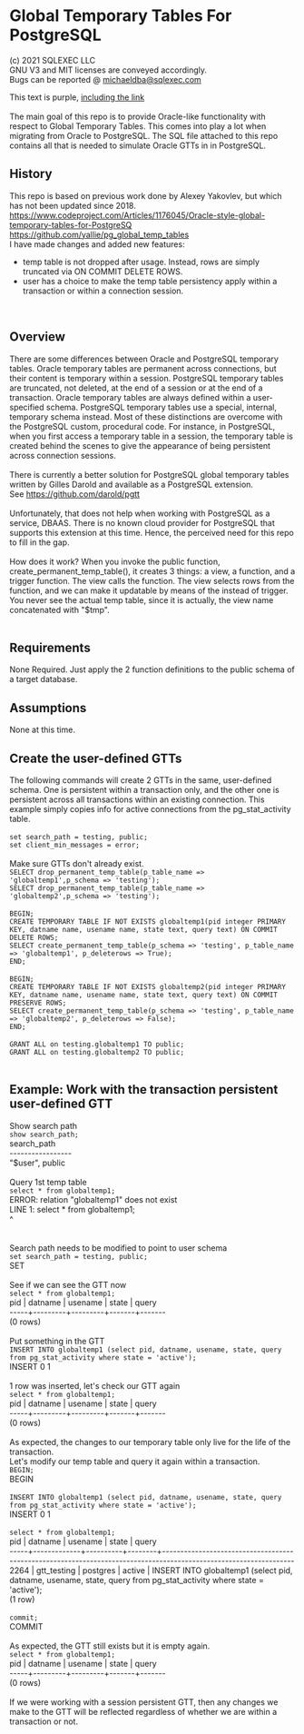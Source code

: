 # Global Temporary Tables For PostgreSQL

(c) 2021 SQLEXEC LLC
<br/>
GNU V3 and MIT licenses are conveyed accordingly.
<br/>
Bugs can be reported @ michaeldba@sqlexec.com
<br/>
<div class="text-purple">
  This text is purple, <a href="#" class="text-inherit">including the link</a>
</div>
<br/>
The main goal of this repo is to provide Oracle-like functionality with respect to Global Temporary Tables.  This comes into play a lot when migrating from Oracle to PostgreSQL.  The SQL file attached to this repo contains all that is needed to simulate Oracle GTTs in in PostgreSQL.  
<br/>

## History
This repo is based on previous work done by Alexey Yakovlev, but which has not been updated since 2018.
https://www.codeproject.com/Articles/1176045/Oracle-style-global-temporary-tables-for-PostgreSQ
https://github.com/yallie/pg_global_temp_tables
<br/>
I have made changes and added new features:
* temp table is not dropped after usage.  Instead, rows are simply truncated via ON COMMIT DELETE ROWS.
* user has a choice to make the temp table persistency apply within a transaction or within a connection session.
<br/>

## Overview
There are some differences between Oracle and PostgreSQL temporary tables. Oracle temporary tables are permanent across connections, but their content is temporary within a session. PostgreSQL temporary tables are truncated, not deleted, at the end of a session or at the end of a transaction. Oracle temporary tables are always defined within a user-specified schema. PostgreSQL temporary tables use a special, internal, temporary schema instead.  Most of these distinctions are overcome with the PostgreSQL custom, procedural code.  For instance, in PostgreSQL, when you first access a temporary table in a session, the temporary table is created behind the scenes to give the appearance of being persistent across connection sessions.
<br/><br/>
There is currently a better solution for PostgreSQL global temporary tables written by Gilles Darold and available as a PostgreSQL extension. 
<br/>
See https://github.com/darold/pgtt
<br/><br/>
Unfortunately, that does not help when working with PostgreSQL as a service, DBAAS.  There is no known cloud provider for PostgreSQL that supports this extension at this time.  Hence, the perceived need for this repo to fill in the gap.
<br/><br/>
How does it work? When you invoke the public function, create_permanent_temp_table(), it creates 3 things: a view, a function, and a trigger function.  The view calls the function. The view selects rows from the function, and we can make it updatable by means of the instead of trigger.  You never see the actual temp table, since it is actually, the view name concatenated with "$tmp".
<br/>
<br/>
## Requirements
None Required.  Just apply the 2 function definitions to the public schema of a target database.
<br/>

## Assumptions
None at this time.
<br/>

## Create the user-defined GTTs
The following commands will create 2 GTTs in the same, user-defined schema.  One is persistent within a transaction only, and the other one is persistent across all transactions within an existing connection.  This example simply copies info for active connections from the pg_stat_activity table.
<br/><br/>
`set search_path = testing, public;`<br/>
`set client_min_messages = error;`
<br/><br/>
Make sure GTTs don't already exist.<br/>
`SELECT drop_permanent_temp_table(p_table_name => 'globaltemp1',p_schema => 'testing');`<br/>
`SELECT drop_permanent_temp_table(p_table_name => 'globaltemp2',p_schema => 'testing');`
<br/><br/>
`BEGIN;`<br/>
`CREATE TEMPORARY TABLE IF NOT EXISTS globaltemp1(pid integer PRIMARY KEY, datname name, usename name, state text, query text) ON COMMIT DELETE ROWS;`<br/>
`SELECT create_permanent_temp_table(p_schema => 'testing', p_table_name => 'globaltemp1', p_deleterows => True);`<br/>
`END;`
<br/><br/>
`BEGIN;`<br/>
`CREATE TEMPORARY TABLE IF NOT EXISTS globaltemp2(pid integer PRIMARY KEY, datname name, usename name, state text, query text) ON COMMIT PRESERVE ROWS;`<br/>
`SELECT create_permanent_temp_table(p_schema => 'testing', p_table_name => 'globaltemp2', p_deleterows => False);`<br/>
`END;`
<br/><br/>
`GRANT ALL on testing.globaltemp1 TO public;`<br/>
`GRANT ALL on testing.globaltemp2 TO public;`
<br/><br/>
## Example: Work with the transaction persistent user-defined GTT
Show search path<br/>
`show search_path;`<br/>
   search_path<br/>
-----------------<br/>
 "$user", public
<br/><br/>
Query 1st temp table<br/>
`select * from globaltemp1;`<br/>
ERROR:  relation "globaltemp1" does not exist<br/>
LINE 1: select * from globaltemp1;<br/>
                      ^
<br/><br/>                      
Search path needs to be modified to point to user schema<br/>
`set search_path = testing, public;`<br/>
SET
<br/><br/>
See if we can see the GTT now<br/>
`select * from globaltemp1;`<br/>
 pid | datname | usename | state | query<br/>
-----+---------+---------+-------+-------<br/>
(0 rows)
<br/><br/>
Put something in the GTT<br/>
`INSERT INTO globaltemp1 (select pid, datname, usename, state, query from pg_stat_activity where state = 'active');`<br/>
INSERT 0 1
<br/><br/>
1 row was inserted, let's check our GTT again<br/>
`select * from globaltemp1;`<br/>
 pid | datname | usename | state | query<br/>
-----+---------+---------+-------+-------<br/>
(0 rows)
<br/><br/>
As expected, the changes to our temporary table only live for the life of the transaction.<br/>
Let's modify our temp table and query it again within a transaction.<br/>
`BEGIN;`<br/>
BEGIN
<br/><br/>
`INSERT INTO globaltemp1 (select pid, datname, usename, state, query from pg_stat_activity where state = 'active');`<br/>
INSERT 0 1
<br/><br/>
`select * from globaltemp1;`<br/>
 pid  |   datname   | usename  | state  |                                                       query<br/>
-----+-------------+----------+--------+------------------------------------------------------------------------------------------------------------------<br/>
 2264 | gtt_testing | postgres | active | INSERT INTO globaltemp1 (select pid, datname, usename, state, query from pg_stat_activity where state = 'active');<br/>
(1 row)
<br/><br/>
`commit;`<br/>
COMMIT
<br/><br/>
As expected, the GTT still exists but it is empty again.<br/>
`select * from globaltemp1;`<br/>
 pid | datname | usename | state | query<br/>
-----+---------+---------+-------+-------<br/>
(0 rows)
<br/><br/>
If we were working with a session persistent GTT, then any changes we make to the GTT will be reflected regardless of whether we are within a transaction or not.
